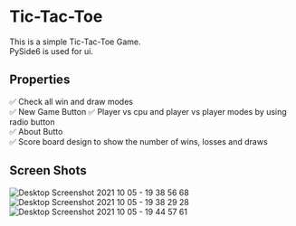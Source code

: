 # Tic-Tac-Toe
This is a simple Tic-Tac-Toe Game.\
PySide6 is used for ui.
## Properties
✅ Check all win and draw modes\
✅ New Game Button
✅ Player vs cpu and player vs player modes by using radio button\
✅ About Butto\
✅ Score board design to show the number of wins, losses and draws
## Screen Shots
![Desktop Screenshot 2021 10 05 - 19 38 56 68](https://user-images.githubusercontent.com/88179607/136063432-6dd3dabe-80e0-411d-a614-4a8caa556822.png)
![Desktop Screenshot 2021 10 05 - 19 38 29 28](https://user-images.githubusercontent.com/88179607/136063511-85552523-c515-471a-9b9d-c3c0b810bc8d.png)
![Desktop Screenshot 2021 10 05 - 19 44 57 61](https://user-images.githubusercontent.com/88179607/136063627-ee38a14b-526a-4ce6-8576-e966e273681e.png)
